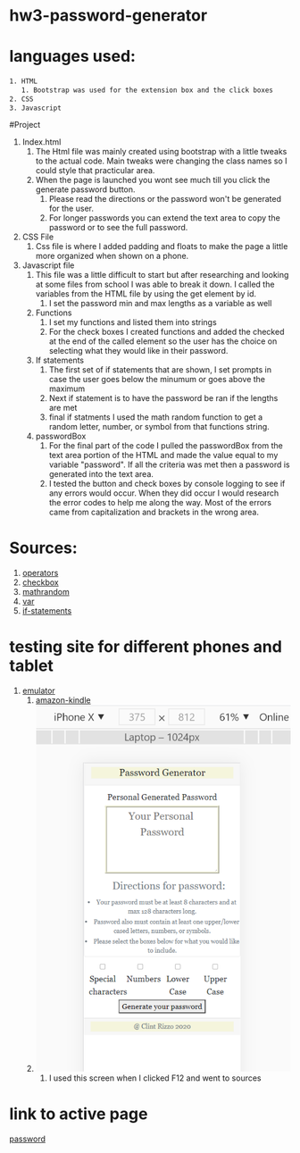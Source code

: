 # hw3-password-generator

# languages used:
    1. HTML
       1. Bootstrap was used for the extension box and the click boxes
    2. CSS
    3. Javascript

#Project
1. Index.html
   1. The Html file was mainly created using bootstrap with a little tweaks to the actual code. Main tweaks were changing the class names so I could style that practicular area.
   2. When the page is launched you wont see much till you click the generate password button.
      1. Please read the directions or the password won't be generated for the user.
      2. For longer passwords you can extend the text area to copy the password or to see the full password.
2. CSS File
   1. Css file is where I added padding and floats to make the page a little more organized when shown on a phone.
3. Javascript file
   1. This file was a little difficult to start but after researching and looking at some files from school I was able to break it down. I called the variables from the HTML file by using the get element by id.
      1. I set the password min and max lengths as a variable as well
   2. Functions
      1. I set my functions and listed them into strings
      2. For the check boxes I created functions and added the checked at the end of the called element so the user has the choice on selecting what they would like in their password.
   3. If statements
      1. The first set of if statements that are shown, I set prompts in case the user goes below the minumum or goes above the maximum
      2. Next if statement is to have the password be ran if the lengths are met
      3. final if statments I used the math random function to get a random letter, number, or symbol from that functions string.
   4. passwordBox
      1. For the final part of the code I pulled the passwordBox from the text area portion of the HTML and made the value equal to my variable "password". If all the criteria was met then a password is generated into the text area.
      2. I tested the button and check boxes by console logging to see if any errors would occur. When they did occur I would research the error codes to help me along the way. Most of the errors came from capitalization and brackets in the wrong area. 

# Sources:
1. [operators](https://www.w3schools.com/js/js_comparisons.asp) 
2. [checkbox](https://www.w3schools.com/jsrefprop_checkbox_checkedasp)
3. [mathrandom](https://developer.mozilla.org/en-US/docs/Web/JavaScript/Reference/Global_Objects/Math/random)
4. [var](https://codeburst.io/difference-between-var-let-and-const-in-javascript-fbce2fba7b4)
5. [if-statements](https://www.w3schools.com/jsref/jsref_if.asp)

# testing site for different phones and tablet
1. [emulator](http://www.viewportemulator.com/)
   1. [amazon-kindle](http://www.viewportemulator.com/devices/amazon/kindle-fire-hdx-8.9-3rd-generation/?url=https%3A%2F%2Fclintrizzo.github.io%2Fhw3-password-generator%2F&orientation=landscape) 
   2. ![image](screenshot.png)
      1. I used this screen when I clicked F12 and went to sources


# link to active page
[password](https://clintrizzo.github.io/hw3-password-generator/.)

